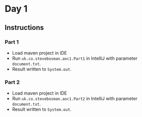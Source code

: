 # Day 1

## Instructions

### Part 1

* Load maven project in IDE
* Run `uk.co.stevebosman.aoc1.Part1` in IntelliJ with parameter `document.txt`.
* Result written to `System.out`.

### Part 2

* Load maven project in IDE
* Run `uk.co.stevebosman.aoc1.Part2` in IntelliJ with parameter `document.txt`.
* Result written to `System.out`.
